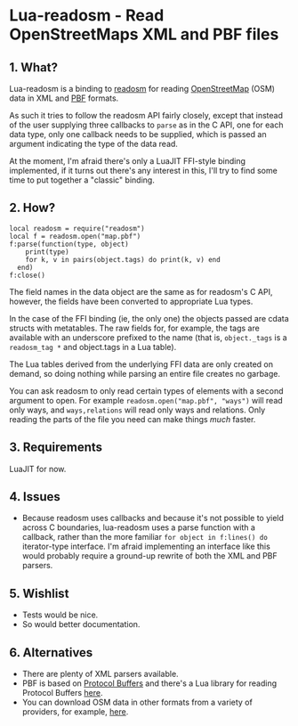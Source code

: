 # Lua-readosm - Read OpenStreetMaps XML and PBF files

## 1. What?

Lua-readosm is a binding to
[readosm](https://www.gaia-gis.it/fossil/readosm/index) for reading
[OpenStreetMap](http://www.openstreetmap.org) (OSM) data in XML and
[PBF](http://wiki.openstreetmap.org/wiki/PBF_Format) formats.

As such it tries to follow the readosm API fairly closely, except that
instead of the user supplying three callbacks to `parse` as in the C API,
one for each data type,
only one callback needs to be supplied, which is passed an argument
indicating the type of the data read.

At the moment, I'm afraid there's only a LuaJIT FFI-style binding implemented,
if it turns out there's any interest in this, I'll try to find some time to
put together a "classic" binding.


## 2. How?

    local readosm = require("readosm")
    local f = readosm.open("map.pbf")
    f:parse(function(type, object)
        print(type)
        for k, v in pairs(object.tags) do print(k, v) end
      end)
    f:close()

The field names in the data object are the same as for readosm's C API,
however, the fields have been converted to appropriate Lua types.

In the case of the FFI binding (ie, the only one) the objects passed are
cdata structs with metatables.  The raw fields for, for example, the tags
are available with an underscore prefixed to the name
(that is, `object._tags` is a `readosm_tag *` and object.tags in a Lua table).

The Lua tables derived from the underlying FFI data are only created on demand,
so doing nothing while parsing an entire file creates no garbage.

You can ask readosm to only read certain types of elements with a second
argument to open.  For example `readosm.open("map.pbf", "ways")` will read
only ways, and `ways,relations` will read only ways and relations.
Only reading the parts of the file you need can make things *much* faster.


## 3. Requirements

LuaJIT for now.


## 4. Issues

+ Because readosm uses callbacks and because it's not possible to yield
  across C boundaries, lua-readosm uses a parse function with a callback,
  rather than the more familiar `for object in f:lines() do` iterator-type
  interface.  I'm afraid implementing an interface like this would probably
  require a ground-up rewrite of both the XML and PBF parsers.


## 5. Wishlist

+ Tests would be nice.
+ So would better documentation.


## 6. Alternatives

+ There are plenty of XML parsers available.
+ PBF is based on [Protocol Buffers](https://code.google.com/p/protobuf/)
  and there's a Lua library for reading Protocol Buffers
  [here](https://github.com/Neopallium/lua-pb).
+ You can download OSM data in other formats from a variety of providers,
  for example, [here](http://www.geofabrik.de/data/shapefiles.html).

